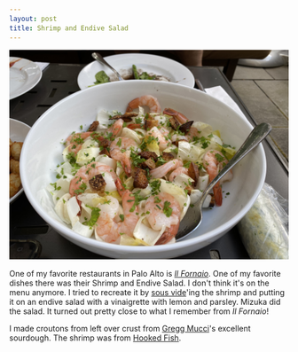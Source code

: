 ```yaml
---
layout: post
title: Shrimp and Endive Salad
---
```

![Shrimp and Endive Salad](/images/shrimp-endive.jpeg)

One of my favorite restaurants in Palo Alto is [_Il Fornaio_](https://www.ilfornaio.com/). One of my favorite dishes there was their Shrimp and Endive Salad. I don't think it's on the menu anymore. I tried to recreate it by [sous vide](/food/recipe_list/Recipes/Sous%20Vide%20Shrimp.html)'ing the shrimp and putting it on an endive salad with a vinaigrette with lemon and parsley. Mizuka did the salad. It turned out pretty close to what I remember from _Il Fornaio_!

I made croutons from left over  crust from [Gregg Mucci](https://reelbrewblog.wordpress.com/)'s excellent sourdough. The shrimp was from [Hooked Fish](https://hookedfishshop.square.site/).
